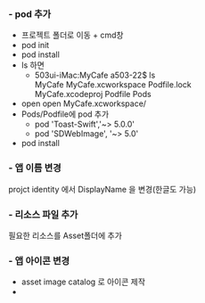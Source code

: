 ### - pod 추가
+ 프로젝트 폴더로 이동 + cmd창
+ pod init
+ pod install
+ ls 하면 
    - 503ui-iMac:MyCafe a503-22$ ls  
    MyCafe			MyCafe.xcworkspace	Podfile.lock  
    MyCafe.xcodeproj	Podfile			Pods
+ open open MyCafe.xcworkspace/
+ Pods/Podfile에 pod 추가
    - pod 'Toast-Swift','~> 5.0.0'
    - pod 'SDWebImage', '~> 5.0'
+ pod install

### - 앱 이름 변경 
projct identity 에서 DisplayName 을 변경(한글도 가능)

### - 리소스 파일 추가
필요한 리소스를 Asset폴더에 추가

### - 앱 아이콘 변경
+ asset image catalog 로 아이콘 제작
+ 